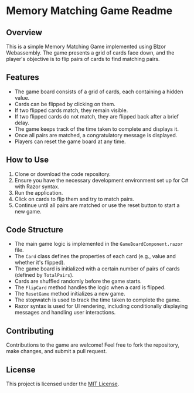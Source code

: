 ﻿# Memory Matching Game Readme

## Overview
This is a simple Memory Matching Game implemented using Blzor Webassembly. The game presents a grid of cards face down, and the player's objective is to flip pairs of cards to find matching pairs.

## Features

- The game board consists of a grid of cards, each containing a hidden value.
- Cards can be flipped by clicking on them.
- If two flipped cards match, they remain visible.
- If two flipped cards do not match, they are flipped back after a brief delay.
- The game keeps track of the time taken to complete and displays it.
- Once all pairs are matched, a congratulatory message is displayed.
- Players can reset the game board at any time.

## How to Use

1. Clone or download the code repository.
2. Ensure you have the necessary development environment set up for C# with Razor syntax.
3. Run the application.
4. Click on cards to flip them and try to match pairs.
5. Continue until all pairs are matched or use the reset button to start a new game.

## Code Structure
- The main game logic is implemented in the `GameBoardComponent.razor` file.
- The `Card` class defines the properties of each card (e.g., value and whether it's flipped).
- The game board is initialized with a certain number of pairs of cards (defined by `TotalPairs`).
- Cards are shuffled randomly before the game starts.
- The `FlipCard` method handles the logic when a card is flipped.
- The `ResetGame` method initializes a new game.
- The stopwatch is used to track the time taken to complete the game.
- Razor syntax is used for UI rendering, including conditionally displaying messages and handling user interactions.

## Contributing

Contributions to the game are welcome! Feel free to fork the repository, make changes, and submit a pull request.

## License

This project is licensed under the [MIT License](LICENSE).

